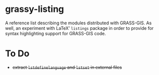 grassy-listing
==============

A reference list describing the modules distributed with GRASS-GIS. As well,
an experiment with LaTeX’ `listings` package in order to provide for syntax
highlighting support for GRASS-GIS code.

To Do
=====

* ~~extract `lstdefinelanguage` and `lstset` in external files~~
